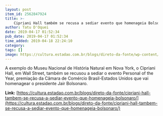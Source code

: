 ```yaml
---
layout: post
item_id: 2562847924
title: >-
    Cipriani Hall também se recusa a sediar evento que homenageia Bolsonaro
author: Tatu D'Oquei
date: 2019-04-17 01:52:34
pub_date: 2019-04-17 01:52:34
time_added: 2019-04-18 22:24:10
category: 
tags: []
image: https://cultura.estadao.com.br/blogs/direto-da-fonte/wp-content/uploads/sites/290/2019/04/18576450836_285cfe4ef0_z-460x307.jpg
---
```


A exemplo do Museu Nacional de História Natural em Nova York, o Cipriani Hall, em Wall Street, também se recusou a sediar o evento Personal of the Year, premiação da Câmara de Comércio Brasil-Estados Unidos que vai homenagear o presidente Jair Bolsonaro.

**Link:** [https://cultura.estadao.com.br/blogs/direto-da-fonte/cipriani-hall-tambem-se-recusa-a-sediar-evento-que-homenageia-bolsonaro/](https://cultura.estadao.com.br/blogs/direto-da-fonte/cipriani-hall-tambem-se-recusa-a-sediar-evento-que-homenageia-bolsonaro/)

